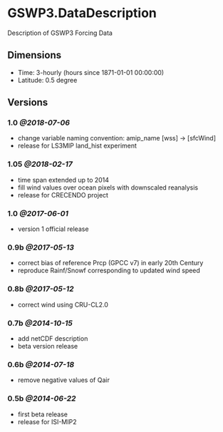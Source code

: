 # GSWP3.DataDescription
Description of GSWP3 Forcing Data

## Dimensions
+ Time: 3-hourly (hours since 1871-01-01 00:00:00)
+ Latitude: 0.5 degree 


## Versions

### 1.0 _@2018-07-06_
+ change variable naming convention: amip_name [wss] -> [sfcWind]
+ release for LS3MIP land_hist experiment

### 1.05 _@2018-02-17_
+ time span extended up to 2014
+ fill wind values over ocean pixels with downscaled reanalysis
+ release for CRECENDO project

### 1.0 _@2017-06-01_
+ version 1 official release

### 0.9b _@2017-05-13_
+ correct bias of reference Prcp (GPCC v7) in early 20th Century
+ reproduce Rainf/Snowf corresponding to updated wind speed

### 0.8b _@2017-05-12_
+ correct wind using CRU-CL2.0

### 0.7b _@2014-10-15_
+ add netCDF description
+ beta version release

### 0.6b _@2014-07-18_
+ remove negative values of Qair

### 0.5b _@2014-06-22_ 
+ first beta release 
+ release for ISI-MIP2
